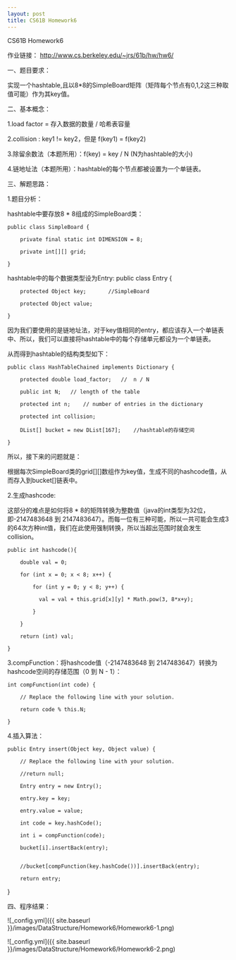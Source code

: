 ```yaml
---
layout: post
title: CS61B Homework6
---
```


CS61B Homework6




作业链接：
http://www.cs.berkeley.edu/~jrs/61b/hw/hw6/




一、题目要求：



实现一个hashtable,且以8*8的SimpleBoard矩阵（矩阵每个节点有0,1,2这三种取值可能）作为其key值。







二、基本概念：

1.load factor = 存入数据的数量 / 哈希表容量

2.collision : key1 != key2，但是 f(key1) = f(key2)

3.除留余数法（本题所用）：f(key) = key / N (N为hashtable的大小)

4.链地址法（本题所用）：hashtable的每个节点都被设置为一个单链表。






三、解题思路：


1.题目分析：


hashtable中要存放8 * 8组成的SimpleBoard类：

	public class SimpleBoard { 

		private final static int DIMENSION = 8;

  		private int[][] grid;

  	}


hashtable中的每个数据类型设为Entry:
	public class Entry {

  		protected Object key;		//SimpleBoard

  		protected Object value;

  	}


因为我们要使用的是链地址法，对于key值相同的entry，都应该存入一个单链表中、所以，我们可以直接将hashtable中的每个存储单元都设为一个单链表。



从而得到hashtable的结构类型如下：


	public class HashTableChained implements Dictionary {
	
		protected double load_factor;	//	n / N

  		public int N;   // length of the table

  		protected int n;    // number of entries in the dictionary

  		protected int collision;

  		DList[] bucket = new DList[167];	//hashtable的存储空间

  	}


所以，接下来的问题就是：

根据每次SimpleBoard类的grid[][]数组作为key值，生成不同的hashcode值，从而存入到bucket[]链表中。




2.生成hashcode:


这部分的难点是如何将8 * 8的矩阵转换为整数值（java的int类型为32位，即-2147483648 到 2147483647）。而每一位有三种可能，所以一共可能会生成3的64次方种int值，我们在此使用强制转换，所以当超出范围时就会发生collision。

	public int hashcode(){

	 	double val = 0;

	  	for (int x = 0; x < 8; x++) {

	      	for (int y = 0; y < 8; y++) {

	    	  val = val + this.grid[x][y] * Math.pow(3, 8*x+y);

	      	}

	    }

	  	return (int) val;

  	}


3.compFunction：将hashcode值（-2147483648 到 2147483647）转换为hashcode空间的存储范围（0 到 N - 1）：

	int compFunction(int code) {

    	// Replace the following line with your solution.
	 
    	return code % this.N;

  	}


4.插入算法：


	public Entry insert(Object key, Object value) {

    	// Replace the following line with your solution.

    	//return null;

		Entry entry = new Entry();

		entry.key = key;

		entry.value = value;

		int code = key.hashCode();

		int i = compFunction(code);

		bucket[i].insertBack(entry);


		//bucket[compFunction(key.hashCode())].insertBack(entry);

		return entry;
	
  }





四、程序结果：


![_config.yml]({{ site.baseurl }}/images/DataStructure/Homework6/Homework6-1.png)



![_config.yml]({{ site.baseurl }}/images/DataStructure/Homework6/Homework6-2.png)